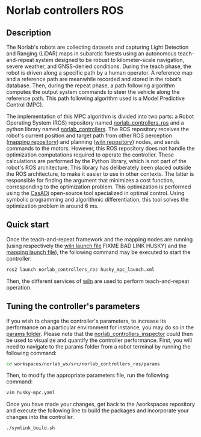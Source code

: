# Norlab controllers ROS

## Description
The Norlab's robots are collecting datasets and capturing Light Detection and Ranging (LiDAR) maps in subarctic forests using an autonomous teach-and-repeat system designed to be robust to kilometer-scale navigation, severe weather, and GNSS-denied conditions. During the teach phase, the robot is driven along a specific path by a human operator. A reference map and a reference path are meanwhile recorded and stored in the robot’s database. Then, during the repeat phase, a path following algorithm computes the output system commands to steer the vehicle along the reference path. This path following algorithm used is a Model Predictive Control (MPC).

The implementation of this MPC algorithm is divided into two parts: a Robot Operating System (ROS) repository named [norlab_controllers_ros](https://github.com/norlab-ulaval/norlab_controllers_ros) and a python library named [norlab_controllers](https://github.com/norlab-ulaval/norlab_controllers). The ROS repository receives the robot's current position and target path from other ROS perception ([mapping repository](https://github.com/norlab-ulaval/husky_mapping)) and planning ([wiln repository](https://github.com/norlab-ulaval/wiln))  nodes, and sends commands to the motors. However, this ROS repository does not handle the optimization computations required to operate the controller. These calculations are performed by the Python library, which is not part of the robot's ROS architecture. This library has deliberately been placed outside the ROS architecture, to make it easier to use in other contexts. The latter is responsible for finding the argument that minimizes a cost function, corresponding to the optimization problem. This optimization is performed using the [CasADi](https://web.casadi.org/) open-source tool specialized in optimal control. Using symbolic programming and algorithmic differentiation, this tool solves the optimization problem in around 6 ms.

## Quick start 
Once the teach-and-repeat framework and the mapping nodes are running (using respectively the [wiln launch file](https://github.com/norlab-ulaval/wiln/blob/humble/launch/marmotte.launch.xml) FIXME BAD LINK HUSKY) and the [mapping launch file](https://github.com/norlab-ulaval/husky_mapping/blob/humble/launch/realtime_experiment.launch.xml)), the following command may be executed to start the controller:
```bash
ros2 launch norlab_controllers_ros husky_mpc_launch.xml 
```
Then, the different services of [wiln](https://github.com/norlab-ulaval/wiln) are used to perform teach-and-repeat operation.

## Tuning the controller's parameters
If you wish to change the controller's parameters, to increase its performance on a particular environment for instance, you may do so in the [params folder](https://github.com/norlab-ulaval/norlab_controllers_ros/tree/humble/params). Please note that the [norlab_controllers_inspector](https://github.com/norlab-ulaval/norlab_controllers_inspector/tree/master) could then be used to visualize and quantify the controller performance. First, you will need to navigate to the params folder from a robot terminal by running the following command:
```bash
cd workspaces/norlab_ws/src/norlab_controllers_ros/params
```
Then, to modify the appropriate parameters file, run the following command:
```bash
vim husky-mpc.yaml
```
Once you have made your changes, get back to the /workspaces repository and execute the following line to build the packages and incorporate your changes into the controller.
```bash
./symlink_build.sh
```






